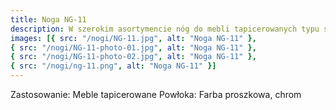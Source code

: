 ```yaml
---
title: Noga NG-11
description: W szerokim asortymencie nóg do mebli tapicerowanych typu sofy i kanapy, firma Janpol oferuje Państwu model NG-11. Jest to jeden z prostszych modeli, który pasuje również do foteli. Niezwykle proste w montażu, wykonane są ze stali chromowanej lub malowanej proszkowo.
images: [{ src: "/nogi/NG-11.jpg", alt: "Noga NG-11" },
{ src: "/nogi/NG-11-photo-01.jpg", alt: "Noga NG-11" },
{ src: "/nogi/NG-11-photo-02.jpg", alt: "Noga NG-11" },
{ src: "/nogi/ng-11.png", alt: "Noga NG-11" }]
---
```


Zastosowanie: Meble tapicerowane
Powłoka: Farba proszkowa, chrom
